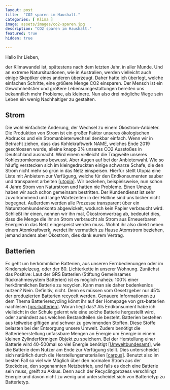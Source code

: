 ```yaml
---
layout: post
title:  "CO2 sparen im Haushalt."
categories: [ Klima ]
image: assets/images/co2-sparen.jpg   
description: "CO2 sparen im Haushalt."
featured: true
hidden: true

---
```


Hallo ihr Lieben,

der Klimawandel ist, spätestens nach dem letzten Jahr, in aller Munde. Und an extreme Natursituationen, wie in Australien, werden vielleicht auch einige Skeptiker eines anderen überzeugt.
Daher hatte ich überlegt, welche einfachen Schritte, eine größere Menge CO2 einsparen. Der Mensch ist ein Gewohnheitstier und größere Lebensumgestaltungen bereiten uns bekanntlich mehr Probleme, als kleinere.
Nun also drei mögliche Wege sein Leben ein wenig Nachhaltiger zu gestalten.

Strom
------
Die wohl einfachste Änderung, der Wechsel zu einem Ökostrom-Anbieter. Die Produktion von Strom ist ein großer Faktor unseres ökologischen Abdrucks und ein Stromanbieterwechsel denkbar einfach. Wenn wir in Betracht ziehen, dass das Kohlekraftwerk NAME, welches Ende 2019 geschlossen wurde, alleine knapp 3% unseres CO2 Ausstoßes in Deutschland ausmacht. Wird einem vielleicht die Tragweite unseres Kohlestromkonsums bewusst.
Aber Augen auf bei der Anbieterwahl. Wie so häufig verstecken sich im kleingedruckten einige schwarze Schafe, die den Strom nicht mehr so grün in das Netz einspeisen. Hierfür stellt Utopia eine Liste mit Anbietern zur Verfügung, welche für den Endkonsumenten sauber und transparent arbeiten [[utopia]][1].
Wir beziehen, beispielsweise, nun schon 4 Jahre Strom von Naturstrom und hatten nie Probleme. Einen Umzug haben wir auch schon gemeinsam bestritten. Der Kundendienst ist sehr zuvorkommend und lange Wartezeiten in der Hotline sind uns bisher nicht begegnet. Außerdem werden alle Prozesse transparent über ein Naturstromkundenkonto abgewickelt, wodurch kein Papier verbraucht wird.
Schließt ihr einen, nennen wir ihn mal, Ökostromvertrag ab, bedeutet dies, dass die Menge die ihr an Strom verbraucht als Strom aus Erneuerbaren Energien in das Netz eingespeist werden muss. Wohnt ihr also direkt neben einem Atomkraftwerk, werdet ihr vermutlich zu Hause Atomstrom beziehen, jemand anders aber Ökostrom, dies dank eurem Vertrag.

Batterien
------
Es geht um herkömmliche Batterien, aus unseren Fernbedienungen oder im Kinderspielzeug, oder der 80. Lichterkette in unserer Wohnung.
Zunächst das Positive: Laut der GRS Batterien (Stiftung Gemeinsames Rücknahmesystem Batterien) ist es möglich nahezu 100% einer herkömmlichen Batterie zu recyclen. Kann man sie daher bedenkenlos nutzen? Nein. Definitiv, nicht.  Denn es müssen vom Gesetzgeber nur 45% der produzierten Batterien recycelt werden.
Genauere Informationen zu dem Thema Batterierecycling könnt ihr auf der Homepage von grs-batterien nachlesen [[grs-batterien]][2].
Woran liegt das?
Als Endkonsument habe ich vielleicht in der Schule gelernt wie eine solche Batterie hergestellt wird, oder zumindest aus welchen Bestandteilen sie besteht. Batterien bestehen aus teilweise giftigen und schwer zu gewinnenden Stoffen. Diese Stoffe belasten bei der Entsorgung unsere Umwelt.
Zudem benötigt die Batterieherstellung unfassbare Mengen an Energie um Energie in einem kleinen Zylinderförmigen Objekt zu speichern. Bei der Herstellung einer Batterie wird 40-500mal  so viel Energie benötigt [[Umweltbundesamt]][5], wie die Batterie dem Nutzer am Ende zur Verfügung stellt. Dies unterscheidet sich natürlich durch die Herstellungsmaterialien [[carpus]][4].
Benutzt also im besten Fall so viel wie Möglich über den normalen Strom aus der Steckdose, den sogenannten Netzbetrieb, und falls es doch eine Batterie sein muss, greift zu Akkus. Denn auch der Recyclingprozess verschlingt Energie und davon nicht zu wenig und unterscheidet sich von Batterietyp zu Batterietyp.


[1]: https://utopia.de/bestenlisten/die-besten-oekostrom-anbieter/
[2]: http://www.grs-batterien.de/verbraucher/ueber-batterierecycling.html
[3]: https://thedriven.io/2020/02/26/new-tesla-battery-a-combination-of-dry-cell-and-supercapacitor/
[4]: https://www.carpus.org/content/media/548.pdf
[5]: https://www.umweltbundesamt.de/umwelttipps-fuer-den-alltag/elektrogeraete/batterien-akkus#gewusst-wie
